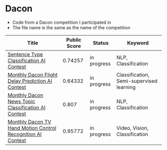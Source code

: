 # Dacon

- Code from a Dacon competition I participated in
- The file name is the same as the name of the competition

| Title | Public Score | Status | Keyword |
| ------------ | ------------- | ------------- | ------------- |
| [Sentence Type Classification AI Contest](https://dacon.io/competitions/official/236037/overview/description) | 0.74257 | in progress | NLP, Classification |
| [Monthly Dacon Flight Delay Prediction AI Contest](https://dacon.io/competitions/official/236094/overview/description) | 0.64332 | in progress | Classification, Semi-supervised learning |
|[Monthly Dacon News Topic Classification AI Contest](https://dacon.io/competitions/official/235747/overview/description)| 0.807 | in progress | NLP, Classification |
|[Monthly Dacon TV Hand Motion Control Recognition AI Contest](https://dacon.io/competitions/official/236050/overview/description)| 0.95772 | in progress | Video, Vision, Classification |
